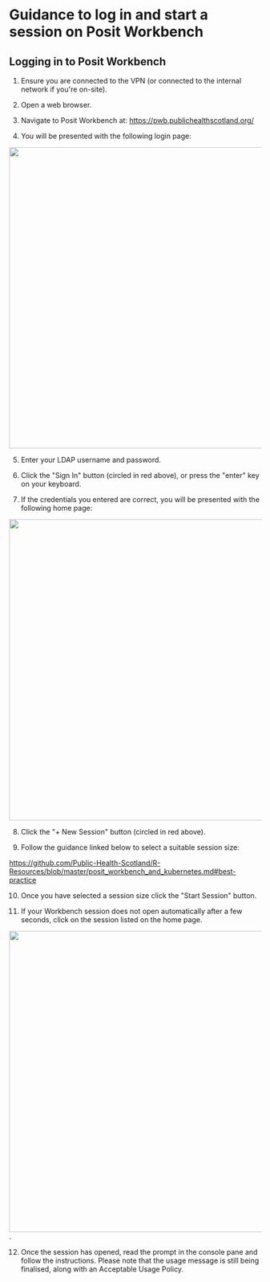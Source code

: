 # Guidance to log in and start a session on Posit Workbench

## Logging in to Posit Workbench
1. Ensure you are connected to the VPN (or connected to the internal network if you're on-site).

2. Open a web browser.

3. Navigate to Posit Workbench at: https://pwb.publichealthscotland.org/

4. You will be presented with the following login page:

<img src = "https://user-images.githubusercontent.com/45657289/186685760-da0d9dc6-cfe8-4afc-93fd-7afaaf6fd91d.png" width="600">

5. Enter your LDAP username and password.

6. Click the "Sign In" button (circled in red above), or press the "enter" key on your keyboard.

7. If the credentials you entered are correct, you will be presented with the following home page:

<img src = "https://user-images.githubusercontent.com/45657289/199207826-9fb88d1c-88e6-4418-9cec-1ec8a0f02875.png" width = "600">

8. Click the "+ New Session" button (circled in red above).

9. Follow the guidance linked below to select a suitable session size:

https://github.com/Public-Health-Scotland/R-Resources/blob/master/posit_workbench_and_kubernetes.md#best-practice

10. Once you have selected a session size click the "Start Session" button.

11. If your Workbench session does not open automatically after a few seconds, click on the session listed on the home page.

<img src = "https://user-images.githubusercontent.com/45657289/199208971-bf977d57-b042-4e43-9e15-b9b107dc89bc.png" width = "600">.

12. Once the session has opened, read the prompt in the console pane and follow the instructions. Please note that the usage message is still being finalised, along with an Acceptable Usage Policy.

